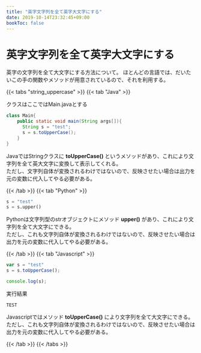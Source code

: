 ```yaml
---
title: "英字文字列を全て英字大文字にする"
date: 2019-10-14T23:32:45+09:00
bookToc: false
---
```


# 英字文字列を全て英字大文字にする

英字の文字列を全て大文字にする方法について。
ほとんどの言語では、だいたいこの手の関数やメソッドが用意されているので、それを利用する。

{{< tabs "string_uppercase" >}}
{{< tab "Java" >}}

クラスはここではMain.javaとする

```java
class Main{
    public static void main(String args[]){
      String s = "test";
      s = s.toUpperCase();
    }
}
```

JavaではStringクラスに **toUpperCase()** というメソッドがあり、これにより文字列を全て英大文字に変換して表示してくれる。<br>
ただし、文字列自体が変換されるわけではないので、反映させたい場合は出力を元の変数に代入してやる必要がある。

{{< /tab >}}
{{< tab "Python" >}}

```python
s = "test"
s = s.upper()
```

Pythonは文字列型のstrオブジェクトにメソッド **upper()** があり、これにより文字列を全て大文字にできる。<br>
ただし、これも文字列自体が変換されるわけではないので、反映させたい場合は出力を元の変数に代入してやる必要がある。


{{< /tab >}}
{{< tab "Javascript" >}}

```javascript
var s = "test"
s = s.toUpperCase();

console.log(s);
```

実行結果

```
TEST
```

Javascriptではメソッド **toUpperCase()** により文字列を全て大文字にできる。<br>
ただし、これも文字列自体が変換されるわけではないので、反映させたい場合は出力を元の変数に代入してやる必要がある。


{{< /tab >}}
{{< /tabs >}}